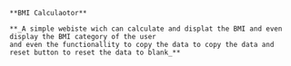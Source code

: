     **BMI Calculaotor**

    **_A simple webiste wich can calculate and displat the BMI and even display the BMI category of the user
    and even the functionallity to copy the data to copy the data and reset button to reset the data to blank_**
